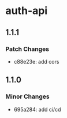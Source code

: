 # auth-api

## 1.1.1

### Patch Changes

- c88e23e: add cors

## 1.1.0

### Minor Changes

- 695a284: add ci/cd
